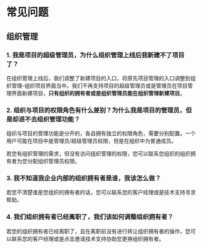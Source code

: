# 常见问题

## 组织管理

### 1. **我是项目的超级管理员，为什么组织管理上线后我新建不了项目了？**

在组织管理上线后，我们调整了新建项目的入口，将原先项目管理的入口调整到组织管理-组织项目界面当中。我们不再支持项目的超级管理员或是管理员在项目管理界面新建项目，**只有组织的拥有者或是组织管理员能在组织管理新建项目**。

### **2. 组织与项目的权限角色有什么差别？为什么我是项目的管理员，但是却进不去组织管理功能？**

组织与项目的管理功能是分开的，各自拥有独立的权限角色，需要分别配置。一个用户可能在项目中是管理员/超级管理员权限，但是在组织中为普通成员。

若您有组织管理的需求，但没有访问组织管理的权限，您可以联系您组织的组织拥有者为您分配组织管理员权限。

### ​3. **我不知道我企业内部的组织拥有者是谁，我该怎么做？**

若您不清楚谁是您组织的拥有者的话，您可以联系您的客户经理或是技术支持寻求帮助。

### **4. 我们组织拥有者已经离职了，我们该如何调整组织拥有者？**

若您的组织拥有者已经离职了，且在离职前没有进行转让组织拥有者的操作，您可以联系您的客户经理或是点击邀请技术支持协助您更换组织拥有者。

